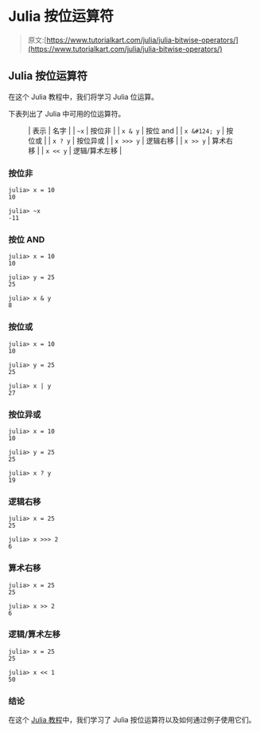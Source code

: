 # Julia 按位运算符

> 原文:[https://www.tutorialkart.com/julia/julia-bitwise-operators/](https://www.tutorialkart.com/julia/julia-bitwise-operators/)

## Julia 按位运算符

在这个 Julia 教程中，我们将学习 Julia 位运算。

下表列出了 Julia 中可用的位运算符。

<figure class="wp-block-table">

| 表示 | 名字 |
| `~x` | 按位非 |
| `x & y` | 按位 and |
| `x &#124; y` | 按位或 |
| `x ? y` | 按位异或 |
| `x >>> y` | 逻辑右移 |
| `x >> y` | 算术右移 |
| `x << y` | 逻辑/算术左移 |

</figure>

### 按位非

```
julia> x = 10
10

julia> ~x
-11
```

### 按位 AND

```
julia> x = 10
10

julia> y = 25
25

julia> x & y
8
```

### 按位或

```
julia> x = 10
10

julia> y = 25
25

julia> x | y
27
```

### 按位异或

```
julia> x = 10
10

julia> y = 25
25

julia> x ? y
19
```

### 逻辑右移

```
julia> x = 25
25

julia> x >>> 2
6
```

### 算术右移

```
julia> x = 25
25

julia> x >> 2
6
```

### 逻辑/算术左移

```
julia> x = 25
25

julia> x << 1
50
```

### 结论

在这个 [Julia 教程](https://www.tutorialkart.com/julia/)中，我们学习了 Julia 按位运算符以及如何通过例子使用它们。